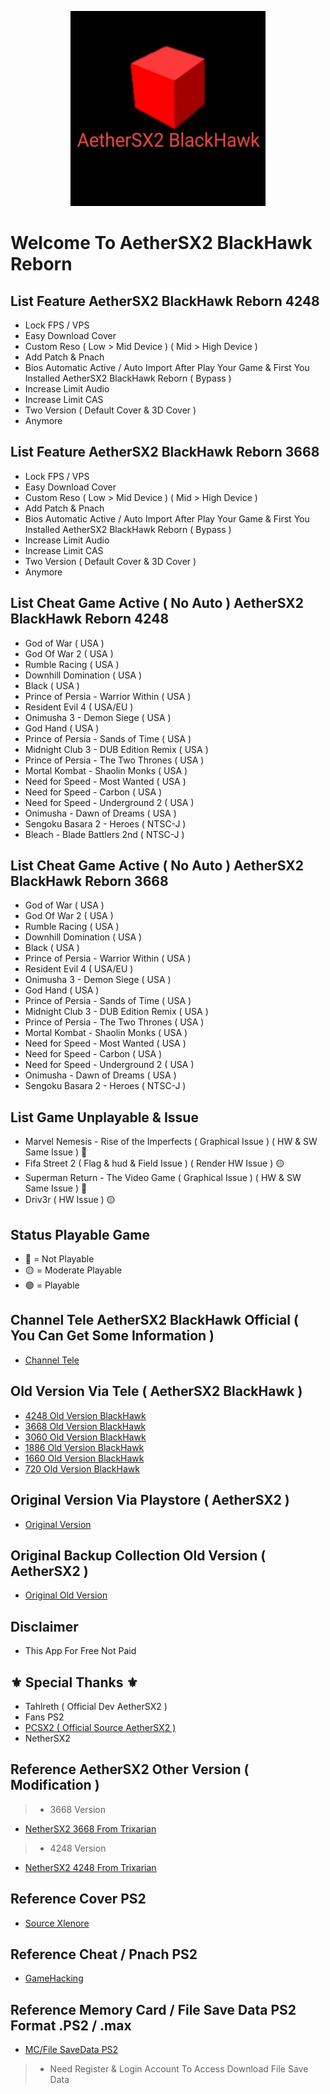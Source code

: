 <p align="center">
  <img width="312" height="312" src="/.github/assets/logo_light.png">
</p>

# Welcome To AetherSX2 BlackHawk Reborn

## List Feature AetherSX2 BlackHawk Reborn 4248
* Lock FPS / VPS
* Easy Download Cover
* Custom Reso ( Low > Mid Device ) ( Mid > High Device )
* Add Patch & Pnach
* Bios Automatic Active / Auto Import After Play Your Game & First You Installed AetherSX2 BlackHawk Reborn ( Bypass )
* Increase Limit Audio
* Increase Limit CAS
* Two Version ( Default Cover & 3D Cover )
* Anymore

## List Feature AetherSX2 BlackHawk Reborn 3668
* Lock FPS / VPS
* Easy Download Cover
* Custom Reso ( Low > Mid Device ) ( Mid > High Device )
* Add Patch & Pnach
* Bios Automatic Active / Auto Import After Play Your Game & First You Installed AetherSX2 BlackHawk Reborn ( Bypass )
* Increase Limit Audio
* Increase Limit CAS
* Two Version ( Default Cover & 3D Cover )
* Anymore

## List Cheat Game Active ( No Auto ) AetherSX2 BlackHawk Reborn 4248 

- God of War ( USA )
- God Of War 2 ( USA )
- Rumble Racing ( USA )
- Downhill Domination ( USA )
- Black ( USA )
- Prince of Persia - Warrior Within ( USA )
- Resident Evil 4  ( USA/EU )
- Onimusha 3 - Demon Siege ( USA )
- God Hand ( USA )
- Prince of Persia - Sands of Time ( USA )
- Midnight Club 3 - DUB Edition Remix ( USA )
- Prince of Persia - The Two Thrones ( USA )
- Mortal Kombat - Shaolin Monks ( USA )
- Need for Speed - Most Wanted ( USA )
- Need for Speed - Carbon ( USA )
- Need for Speed - Underground 2 ( USA )
- Onimusha - Dawn of Dreams ( USA )
- Sengoku Basara 2 - Heroes ( NTSC-J )
- Bleach - Blade Battlers 2nd ( NTSC-J )

## List Cheat Game Active ( No Auto ) AetherSX2 BlackHawk Reborn 3668

- God of War ( USA )
- God Of War 2 ( USA )
- Rumble Racing ( USA )
- Downhill Domination ( USA )
- Black ( USA )
- Prince of Persia - Warrior Within ( USA )
- Resident Evil 4  ( USA/EU )
- Onimusha 3 - Demon Siege ( USA )
- God Hand ( USA )
- Prince of Persia - Sands of Time ( USA )
- Midnight Club 3 - DUB Edition Remix ( USA )
- Prince of Persia - The Two Thrones ( USA )
- Mortal Kombat - Shaolin Monks ( USA )
- Need for Speed - Most Wanted ( USA )
- Need for Speed - Carbon ( USA )
- Need for Speed - Underground 2 ( USA )
- Onimusha - Dawn of Dreams ( USA )
- Sengoku Basara 2 - Heroes ( NTSC-J )

## List Game Unplayable & Issue
* Marvel Nemesis - Rise of the Imperfects ( Graphical Issue ) ( HW & SW Same Issue ) 🔴
* Fifa Street 2 ( Flag & hud & Field Issue ) ( Render HW Issue ) 🟡
* Superman Return - The Video Game ( Graphical Issue ) ( HW & SW Same Issue ) 🔴
* Driv3r ( HW Issue ) 🟡

## Status Playable Game
* 🔴 = Not Playable
* 🟡 = Moderate Playable
* 🟢 = Playable

## Channel Tele AetherSX2 BlackHawk Official ( You Can Get Some Information )
* [Channel Tele](https://t.me/AetherSX2BlackHawk)

## Old Version Via Tele ( AetherSX2 BlackHawk )
* [4248 Old Version BlackHawk](https://pastelink.net/l0jfla2j)
* [3668 Old Version BlackHawk](https://pastelink.net/jhymbnje)
* [3060 Old Version BlackHawk](https://pastelink.net/3xb49mr6)
* [1886 Old Version BlackHawk](https://pastelink.net/pf30lc27)
* [1660 Old Version BlackHawk](https://pastelink.net/5qss49sy)
* [720 Old Version BlackHawk](https://pastelink.net/vankpd8t)


## Original Version Via Playstore ( AetherSX2 )
* [Original Version](https://play.google.com/store/apps/details?id=xyz.aethersx2.android)

## Original Backup Collection Old Version ( AetherSX2 )
* [Original Old Version](https://www.mediafire.com/folder/fze13e0pn7vt8/Halaman+1)

## Disclaimer
* This App For Free Not Paid

## ⚜️ Special Thanks ⚜️
* Tahlreth ( Official Dev AetherSX2 )
* Fans PS2 
* [ PCSX2 ( Official Source AetherSX2 ) ](https://github.com/PCSX2/pcsx2)
* NetherSX2

## Reference AetherSX2 Other Version ( Modification )
>* 3668 Version
* [ NetherSX2 3668 From Trixarian ](https://github.com/Trixarian/NetherSX2-classic/releases)
>* 4248 Version
* [ NetherSX2 4248 From Trixarian ](https://github.com/Trixarian/NetherSX2-patch/releases)

## Reference Cover PS2
* [Source Xlenore](https://github.com/xlenore/ps2-covers)

## Reference Cheat / Pnach PS2
* [GameHacking](https://gamehacking.org/game/103030)

## Reference Memory Card / File Save Data PS2 Format .PS2 / .max
* [MC/File SaveData PS2](https://www.thetechgame.com/Downloads/cid=217/ps2-memory-card-save-files-emulator.html)

>* Need Register & Login Account To Access Download File Save Data
